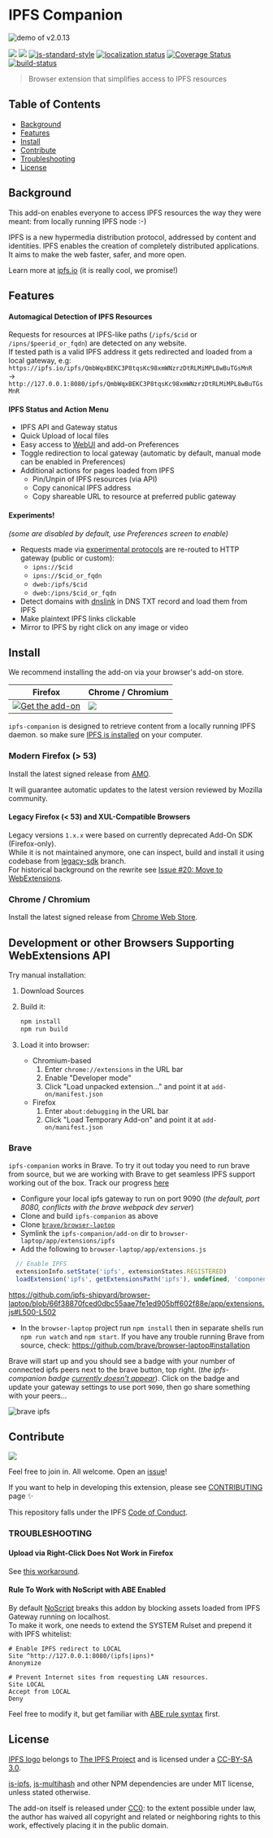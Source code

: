 # IPFS Companion

![demo of v2.0.13](https://ipfs.io/ipfs/QmUxZrrjUGZVMjqc2noCRkQZr8B9JyGNj7sPpRoJ6uPQq1)

[![](https://img.shields.io/github/release/ipfs/ipfs-companion.svg)](https://github.com/ipfs/ipfs-companion/releases/latest)
[![](https://img.shields.io/badge/mozilla-full%20review-blue.svg)](https://addons.mozilla.org/en-US/firefox/addon/ipfs-companion/)
[![js-standard-style](https://img.shields.io/badge/code%20style-standard-blue.svg)](http://standardjs.com/)
[![localization status](https://d322cqt584bo4o.cloudfront.net/ipfs-companion/localized.svg)](https://crowdin.com/project/ipfs-companion)
[![Coverage Status](https://coveralls.io/repos/github/lidel/ipfs-firefox-addon/badge.svg?branch=master)](https://coveralls.io/github/lidel/ipfs-firefox-addon?branch=master)
[![build-status](https://travis-ci.org/ipfs/ipfs-companion.svg?branch=master)](https://travis-ci.org/ipfs/ipfs-companion)

> Browser extension that simplifies access to IPFS resources

## Table of Contents

- [Background](#background)
- [Features](#features)
- [Install](#install)
- [Contribute](#contribute)
- [Troubleshooting](#troubleshooting)
- [License](#license)

## Background

This add-on enables everyone to access IPFS resources the way they were meant: from locally running IPFS node :-)

IPFS is a new hypermedia distribution protocol, addressed by content and identities.
IPFS enables the creation of completely distributed applications.
It aims to make the web faster, safer, and more open.

Learn more at [ipfs.io](https://ipfs.io) (it is really cool, we promise!)

## Features

#### Automagical Detection of IPFS Resources

  Requests for resources at IPFS-like paths (`/ipfs/$cid` or `/ipns/$peerid_or_fqdn`) are detected on any website.  
  If tested path is a valid IPFS address it gets redirected and loaded from a local gateway, e.g:  
  `https://ipfs.io/ipfs/QmbWqxBEKC3P8tqsKc98xmWNzrzDtRLMiMPL8wBuTGsMnR`  
  → `http://127.0.0.1:8080/ipfs/QmbWqxBEKC3P8tqsKc98xmWNzrzDtRLMiMPL8wBuTGsMnR`

#### IPFS Status and Action Menu

- IPFS API and Gateway status
- Quick Upload of local files
- Easy access to [WebUI](https://github.com/ipfs/webui/) and add-on Preferences
- Toggle redirection to local gateway (automatic by default, manual mode can be enabled in Preferences)
- Additional actions for pages loaded from IPFS
    - Pin/Unpin of IPFS resources (via API)
    - Copy canonical IPFS address
    - Copy shareable URL to resource at preferred public gateway

#### Experiments!

_(some are disabled by default, use Preferences screen to enable)_

- Requests made via [experimental protocols](https://github.com/ipfs/ipfs-companion/issues/164) are re-routed to HTTP gateway (public or custom):
    - `ipns://$cid`
    - `ipns://$cid_or_fqdn`
    - `dweb:/ipfs/$cid`
    - `dweb:/ipns/$cid_or_fqdn`
- Detect domains with [dnslink](https://github.com/jbenet/go-dnslink) in DNS TXT record and load them from IPFS
- Make plaintext IPFS links clickable
- Mirror to IPFS by right click on any image or video

## Install

We recommend installing the add-on via your browser's add-on store.

| Firefox | Chrome / Chromium |
|---------|-------------------|
| [![Get the add-on](https://blog.mozilla.org/addons/files/2015/11/AMO-button_1.png)](https://addons.mozilla.org/en-US/firefox/addon/ipfs-companion/) | [![](https://developer.chrome.com/webstore/images/ChromeWebStore_BadgeWBorder_v2_206x58.png)](https://chrome.google.com/webstore/detail/ipfs-companion/nibjojkomfdiaoajekhjakgkdhaomnch) |

`ipfs-companion` is designed to retrieve content from a locally running IPFS daemon. so make sure [IPFS is installed](https://ipfs.io/docs/getting-started/) on your computer.

### Modern Firefox (> 53)

Install the latest signed release from [AMO](https://addons.mozilla.org/en-US/firefox/addon/ipfs-companion/).

It will guarantee automatic updates to the latest version reviewed by Mozilla community.

#### Legacy Firefox (< 53) and XUL-Compatible Browsers

Legacy  versions `1.x.x` were based on currently deprecated Add-On SDK (Firefox-only).   
While it is not maintained anymore, one can inspect, build and install it using codebase from [legacy-sdk](https://github.com/ipfs/ipfs-companion/tree/legacy-sdk) branch.    
For historical background on the rewrite see [Issue #20: Move to WebExtensions](https://github.com/ipfs/ipfs-companion/issues/20).

### Chrome / Chromium

Install the latest signed release from [Chrome Web Store](https://chrome.google.com/webstore/detail/ipfs-companion/nibjojkomfdiaoajekhjakgkdhaomnch).


## Development or other Browsers Supporting WebExtensions API

Try manual installation:

1. Download Sources
2. Build it:

    ```bash
    npm install
    npm run build
    ```

3. Load it into browser:
    * Chromium-based
        1. Enter `chrome://extensions` in the URL bar
        2. Enable "Developer mode"
        3. Click "Load unpacked extension..." and point it at `add-on/manifest.json`
    * Firefox
        1. Enter `about:debugging` in the URL bar
        2. Click "Load Temporary Add-on" and point it at `add-on/manifest.json`

### Brave

`ipfs-companion` works in Brave. To try it out today you need to run brave from source, but we are working with Brave to get seamless IPFS support working out of the box. Track our progress [here](https://github.com/ipfs/ipfs-companion/issues/312)

- Configure your local ipfs gateway to run on port 9090 (_the default, port 8080, conflicts with the brave webpack dev server_)
- Clone and build `ipfs-companion` as above
- Clone [`brave/browser-laptop`](https://github.com/brave/browser-laptop)
- Symlink the `ipfs-companion/add-on` dir to `browser-laptop/app/extensions/ipfs`
- Add the following to `browser-laptop/app/extensions.js`
```js
  // Enable IPFS
  extensionInfo.setState('ipfs', extensionStates.REGISTERED)
  loadExtension('ipfs', getExtensionsPath('ipfs'), undefined, 'component')
```
https://github.com/ipfs-shipyard/browser-laptop/blob/66f38870fced0dbc55aae7fe1ed905bff602f88e/app/extensions.js#L500-L502
- In the `browser-laptop` project run `npm install` then in separate shells run `npm run watch` and `npm start`. If you have any trouble running Brave from source, check: https://github.com/brave/browser-laptop#installation

Brave will start up and you should see a badge with your number of connected ipfs peers next to the brave button, top right. (_the ipfs-companion badge [currently doesn't appear]()_). Click on the badge and update your gateway settings to use port `9090`, then go share something with your peers...

![brave ipfs](https://user-images.githubusercontent.com/58871/34110877-e3080b0a-e3ff-11e7-8667-72fcef369386.gif)

## Contribute

[![](https://cdn.rawgit.com/jbenet/contribute-ipfs-gif/master/img/contribute.gif)](https://github.com/ipfs/community/blob/master/contributing.md)

Feel free to join in. All welcome. Open an [issue](https://github.com/ipfs/ipfs-companion/issues)!

If you want to help in developing this extension, please see [CONTRIBUTING](CONTRIBUTING.md) page :sparkles:

This repository falls under the IPFS [Code of Conduct](https://github.com/ipfs/community/blob/master/code-of-conduct.md).

### TROUBLESHOOTING

#### Upload via Right-Click Does Not Work in Firefox

See [this workaround](https://github.com/ipfs/ipfs-companion/issues/227).

#### Rule To Work with NoScript with ABE Enabled

By default [NoScript](https://addons.mozilla.org/en-US/firefox/addon/noscript/) breaks this addon by blocking assets loaded from IPFS Gateway running on localhost.    
To make it work, one needs to extend the SYSTEM Rulset and prepend it with IPFS whitelist:

```
# Enable IPFS redirect to LOCAL
Site ^http://127.0.0.1:8080/(ipfs|ipns)*
Anonymize

# Prevent Internet sites from requesting LAN resources.
Site LOCAL
Accept from LOCAL
Deny
```

Feel free to modify it, but get familiar with [ABE rule syntax](https://noscript.net/abe/abe_rules.pdf) first.

## License

[IPFS logo](https://github.com/ipfs/logo) belongs to [The IPFS Project](https://github.com/ipfs) and is licensed under a <a rel="license" href="https://creativecommons.org/licenses/by-sa/3.0/legalcode">CC-BY-SA 3.0</a>.

[is-ipfs](https://github.com/xicombd/is-ipfs), [js-multihash](https://github.com/jbenet/js-multihash) and other NPM dependencies are under MIT license, unless stated otherwise.

The add-on itself is released under [CC0](LICENSE): to the extent possible under law, the author has waived all copyright and related or neighboring rights to this work, effectively placing it in the public domain.
